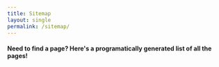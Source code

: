 ```yaml
---
title: Sitemap
layout: single
permalink: /sitemap/
---
```

<script src="/assets/js/sitemap.js"></script>

#### Need to find a page? Here's a programatically generated list of all the pages!


<div class="container-sm">
<ul class="text-left" id="sitemap"></ul>
</div>
